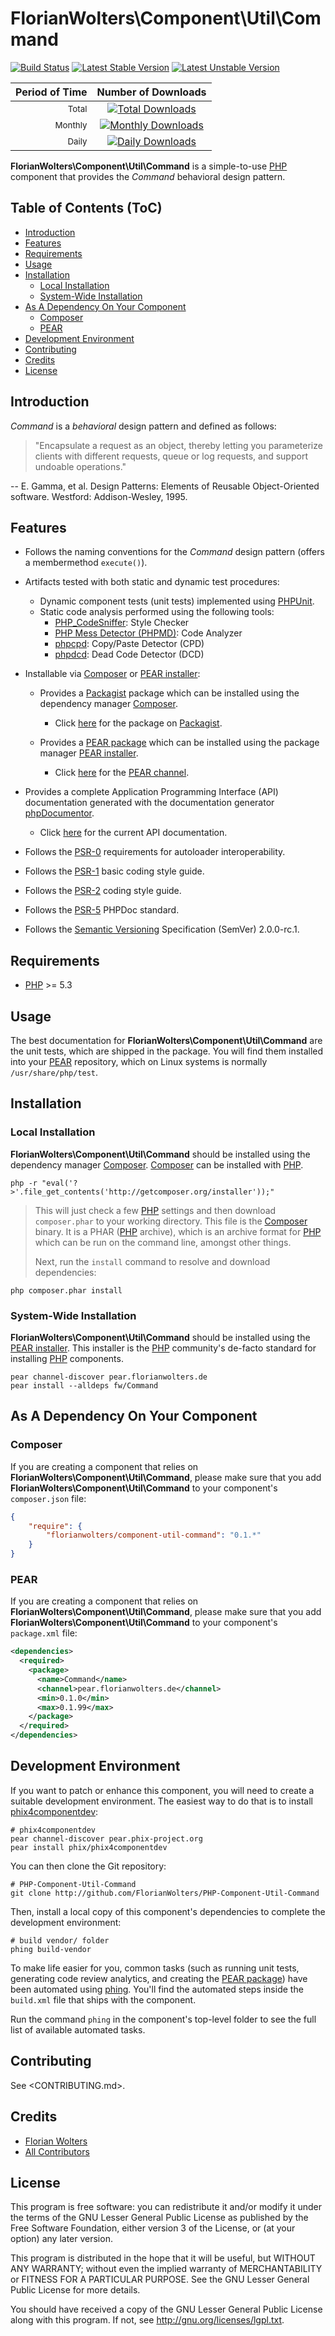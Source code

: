 # FlorianWolters\Component\Util\Command

[![Build Status](https://secure.travis-ci.org/FlorianWolters/PHP-Component-Util-Command.png?branch=master)](http://travis-ci.org/FlorianWolters/PHP-Component-Util-Command)
[![Latest Stable Version](https://poser.pugx.org/florianwolters/component-util-command/version.png)](https://packagist.org/packages/florianwolters/component-util-command)
[![Latest Unstable Version](https://poser.pugx.org/florianwolters/component-util-command/v/unstable.png)](https://packagist.org/packages/florianwolters/component-util-command)

| Period of Time         | Number of Downloads                                                                                                                                                      |
| ----------------------:|:------------------------------------------------------------------------------------------------------------------------------------------------------------------------:|
| <small>Total</small>   | [![Total Downloads](https://poser.pugx.org/florianwolters/component-util-command/downloads.png)](https://packagist.org/packages/florianwolters/component-util-command)   |
| <small>Monthly</small> | [![Monthly Downloads](https://poser.pugx.org/florianwolters/component-util-command/d/monthly.png)](https://packagist.org/packages/florianwolters/component-util-command) |
| <small>Daily</small>   | [![Daily Downloads](https://poser.pugx.org/florianwolters/component-util-command/d/daily.png)](https://packagist.org/packages/florianwolters/component-util-command)     |

**FlorianWolters\Component\Util\Command** is a simple-to-use [PHP][17] component that provides the *Command* behavioral design pattern.

## Table of Contents (ToC)

* [Introduction](#introduction)
* [Features](#features)
* [Requirements](#requirements)
* [Usage](#usage)
* [Installation](#installation)
  * [Local Installation](#local-installation)
  * [System-Wide Installation](#system-wide-installation)
* [As A Dependency On Your Component](#as-a-dependency-on-your-component)
  * [Composer](#composer)
  * [PEAR](#pear)
* [Development Environment](#development-environment)
* [Contributing](#contributing)
* [Credits](#credits)
* [License](#license)

## Introduction

*Command* is a *behavioral* design pattern and defined as follows:

> "Encapsulate a request as an object, thereby letting you parameterize clients with different requests, queue or log requests, and support undoable operations."

-- E. Gamma, et al. Design Patterns: Elements of Reusable Object-Oriented software. Westford: Addison-Wesley, 1995.

## Features

* Follows the naming conventions for the *Command* design pattern (offers a membermethod `execute()`).
* Artifacts tested with both static and dynamic test procedures:
    * Dynamic component tests (unit tests) implemented using [PHPUnit][19].
    * Static code analysis performed using the following tools:
        * [PHP_CodeSniffer][14]: Style Checker
        * [PHP Mess Detector (PHPMD)][18]: Code Analyzer
        * [phpcpd][4]: Copy/Paste Detector (CPD)
        * [phpdcd][5]: Dead Code Detector (DCD)
* Installable via [Composer][3] or [PEAR installer][11]:
    * Provides a [Packagist][22] package which can be installed using the dependency manager [Composer][3].

        * Click [here][21] for the package on [Packagist][22].
    * Provides a [PEAR package][13] which can be installed using the package manager [PEAR installer][11].

        * Click [here][9] for the [PEAR channel][12].
* Provides a complete Application Programming Interface (API) documentation generated with the documentation generator [phpDocumentor][2].

    * Click [here][1] for the current API documentation.
* Follows the [PSR-0][6] requirements for autoloader interoperability.
* Follows the [PSR-1][7] basic coding style guide.
* Follows the [PSR-2][8] coding style guide.
* Follows the [PSR-5][23] PHPDoc standard.
* Follows the [Semantic Versioning][20] Specification (SemVer) 2.0.0-rc.1.

## Requirements

* [PHP][17] >= 5.3

## Usage

The best documentation for **FlorianWolters\Component\Util\Command** are the unit tests, which are shipped in the package. You will find them installed into your [PEAR][10] repository, which on Linux systems is normally `/usr/share/php/test`.

## Installation

### Local Installation

**FlorianWolters\Component\Util\Command** should be installed using the dependency manager [Composer][3]. [Composer][3] can be installed with [PHP][6].

    php -r "eval('?>'.file_get_contents('http://getcomposer.org/installer'));"

> This will just check a few [PHP][17] settings and then download `composer.phar` to your working directory. This file is the [Composer][3] binary. It is a PHAR ([PHP][17] archive), which is an archive format for [PHP][17] which can be run on the command line, amongst other things.
>
> Next, run the `install` command to resolve and download dependencies:

    php composer.phar install

### System-Wide Installation

**FlorianWolters\Component\Util\Command** should be installed using the [PEAR installer][11]. This installer is the [PHP][17] community's de-facto standard for installing [PHP][17] components.

    pear channel-discover pear.florianwolters.de
    pear install --alldeps fw/Command

## As A Dependency On Your Component

### Composer

If you are creating a component that relies on **FlorianWolters\Component\Util\Command**, please make sure that you add **FlorianWolters\Component\Util\Command** to your component's `composer.json` file:

```json
{
    "require": {
        "florianwolters/component-util-command": "0.1.*"
    }
}
```

### PEAR

If you are creating a component that relies on **FlorianWolters\Component\Util\Command**, please make sure that you add **FlorianWolters\Component\Util\Command** to your component's `package.xml` file:

```xml
<dependencies>
  <required>
    <package>
      <name>Command</name>
      <channel>pear.florianwolters.de</channel>
      <min>0.1.0</min>
      <max>0.1.99</max>
    </package>
  </required>
</dependencies>
```

## Development Environment

If you want to patch or enhance this component, you will need to create a suitable development environment. The easiest way to do that is to install [phix4componentdev][16]:

    # phix4componentdev
    pear channel-discover pear.phix-project.org
    pear install phix/phix4componentdev

You can then clone the Git repository:

    # PHP-Component-Util-Command
    git clone http://github.com/FlorianWolters/PHP-Component-Util-Command

Then, install a local copy of this component's dependencies to complete the development environment:

    # build vendor/ folder
    phing build-vendor

To make life easier for you, common tasks (such as running unit tests, generating code review analytics, and creating the [PEAR package][13]) have been automated using [phing][15]. You'll find the automated steps inside the `build.xml` file that ships with the component.

Run the command `phing` in the component's top-level folder to see the full list of available automated tasks.

## Contributing

See <CONTRIBUTING.md>.

## Credits

* [Florian Wolters](https://github.com/FlorianWolters)
* [All Contributors](https://github.com/FlorianWolters/PHP-Component-Util-Command/contributors)

## License

This program is free software: you can redistribute it and/or modify it under the terms of the GNU Lesser General Public License as published by the Free Software Foundation, either version 3 of the License, or (at your option) any later version.

This program is distributed in the hope that it will be useful, but WITHOUT ANY WARRANTY; without even the implied warranty of MERCHANTABILITY or FITNESS FOR A PARTICULAR PURPOSE.  See the GNU Lesser General Public License for more details.

You should have received a copy of the GNU Lesser General Public License along with this program. If not, see <http://gnu.org/licenses/lgpl.txt>.

[1]: http://blog.florianwolters.de/PHP-Component-Util-Command
     "FlorianWolters\Component\Util\Command | Application Programming Interface (API) documentation"
[2]: http://phpdoc.org
     "phpDocumentor 2"
[3]: http://getcomposer.org
     "Composer"
[4]: https://github.com/sebastianbergmann/phpcpd
     "sebastianbergmann/phpcpd · GitHub"
[5]: https://github.com/sebastianbergmann/phpdcd
     "sebastianbergmann/phpdcd · GitHub"
[6]: https://github.com/php-fig/fig-standards/blob/master/accepted/PSR-0.md
     "PSR-0 requirements for autoloader interoperability"
[7]: https://github.com/php-fig/fig-standards/blob/master/accepted/PSR-1-basic-coding-standard.md
     "PSR-1 basic coding style guide"
[8]: https://github.com/php-fig/fig-standards/blob/master/accepted/PSR-2-coding-style-guide.md
     "PSR-2 coding style guide"
[9]: http://pear.florianwolters.de
     "PEAR channel of Florian Wolters"
[10]: http://pear.php.net
      "PEAR - PHP Extension and Application Repository"
[11]: http://pear.php.net/manual/en/guide.users.commandline.cli.php
      "Manual :: Command line installer (PEAR)"
[12]: http://pear.php.net/manual/en/guide.users.concepts.channel.php
      "Manual :: PEAR Channels"
[13]: http://pear.php.net/manual/en/guide.users.concepts.package.php
      "Manual :: PEAR Packages"
[14]: http://pear.php.net/package/PHP_CodeSniffer
      "PHP_CodeSniffer"
[15]: http://phing.info
      "Phing"
[16]: https://github.com/stuartherbert/phix4componentdev
      "stuartherbert/phix4componentdev · GitHub"
[17]: http://php.net
      "PHP: Hypertext Preprocessor"
[18]: http://phpmd.org
      "PHPMD - PHP Mess Detector"
[19]: http://phpunit.de
      "sebastianbergmann/phpunit · GitHub"
[20]: http://semver.org
      "Semantic Versioning"
[21]: http://packagist.org/packages/florianwolters/component-util-command
      "florianwolters/component-util-command - Packagist"
[22]: http://packagist.org
      "Packagist"
[23]: https://github.com/phpDocumentor/fig-standards/blob/master/proposed/phpdoc.md
      "PSR-5 PHPDoc"
